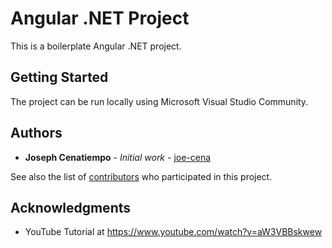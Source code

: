 ﻿# Angular .NET Project

This is a boilerplate Angular .NET project.

## Getting Started

The project can be run locally using Microsoft Visual Studio Community.

## Authors

* **Joseph Cenatiempo** - *Initial work* - [joe-cena](https://github.com/joe-cena)

See also the list of [contributors](https://github.com/joe-cena/Angular/graphs/contributors) who participated in this project.

## Acknowledgments

* YouTube Tutorial at https://www.youtube.com/watch?v=aW3VBBskwew